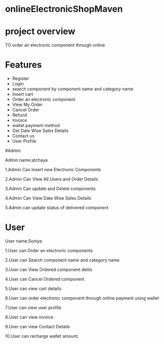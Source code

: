 # onlineElectronicShopMaven
# project overview
TO order an electronic component through online
# Features
* Register
* Login
* search component by component name and category name 
* Insert cart
* Order an electronic component
* View My Order
* Cancel Order
* Refund
* Invoice
* wallet payment method
* Get Date Wise Sales Details
* Contact us
* User Profile


#Admin

Admin name:atchaya

1.Admin Can Insert new Electronic Components

2.Admin Can View All Users and Order Details

3.Admin Can update and Delete components

4.Admin Can View Date Wise Sales Details

5.Admin can update status of delivered component 
# User
User name:Soniya

1.User can Order an electronic components

2.User can Search component name and category name 

3.User can View  Ordered component detils

4.User can Cancel Ordered component

5.User can view cart details

6.User can order electronic component through online payment using wallet 

7.User can view user profile

8.User can view invoice

9.User can view Contact Details
 
10.User can recharge wallet amount. 
